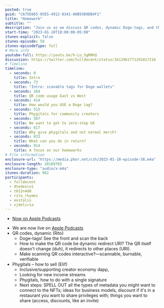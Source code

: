 ```yaml
---
posted: true
guid: "CA75E665-05E5-4912-8341-A0B93B9DB4F1"
title: "Homework"
subtitle: ""
description: "Join us as we discuss QR codes, dynamic Doge-tags, and the concept of phygitals in the creator economy. Learn how to make scanning QR codes interactive and how to sell phygitals with a single signature."
start-time: "2023-01-10T18:00:00-05:00"
itunes-explicit: false
itunes-episode: 58
itunes-episodeType: full
# More info
youtube-full: https://youtu.be/h-Lo_SgRNhQ
discussion: https://twitter.com/fulldecent/status/1612961771291017216
# Timeline
timeline:
  - seconds: 0
    title: Intro
  - seconds: 73
    title: "Intro: scanable tags for Doge wallets"
  - seconds: 264
    title: QR code usage East vs West
  - seconds: 414
    title: How would you USE a Doge tag?
  - seconds: 515
    title: Phygitals for community creators
  - seconds: 567
    title: We want to get to zero-step UX
  - seconds: 617
    title: Why give phygitals and not normal merch?
  - seconds: 833
    title: What can you do in return?
  - seconds: 914
    title: A focus on our homeworks
# File information
enclosure-url: "https://media.phor.net/csh/2023-01-10-episode-58.m4a"
enclosure-length: 20189785
enclosure-type: "audio/x-m4a"
itunes-duration: 962
participants:
  - fulldecent
  - dtedesco1
  - t012n4d0
  - rito_rhymes
  - exstalis
  - vjdeliria
---
```


- [Now on Apple Podcasts](https://podcasts.apple.com/us/podcast/community-service-hour/id1662422217)

<!--end of quick notes-->

- We are now live on [Apple Podcasts](https://podcasts.apple.com/us/podcast/community-service-hour/id1662422217)
- QR codes, dynamic (Rito)
  - Doge-tags! See the front and scan the back
  - How to make the QR code be dynamic redirect URI? The QR itself doesn't change (duh), it redirects to other places (URI).
  - Make scanning QR codes interactive?—scannable, burnable, verifiable
- Phygitals – how to sell (Elif)
  - Inclusive/supporting creator economy dapp, 
  - Looking for new income streams
  - Phygitals, how to do with a single signature
  - Next steps: SPELL OUT all the types of metadata you might want to connect to the NFTs; ideas for business models, discount if it's in a restaurant you want to share privileges with; things you want to share (access, discounts, like an invite)